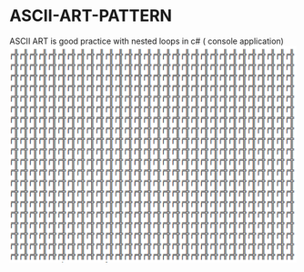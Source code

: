 # ASCII-ART-PATTERN
ASCII ART is good practice with nested loops in c# ( console application)
<img src="https://github.com/maankrm/ASCII-ART-PATTERN/blob/main/image1.png">
